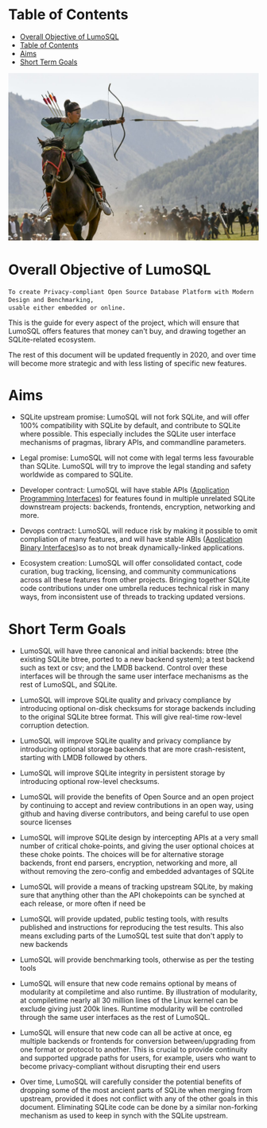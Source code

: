 <!-- SPDX-License-Identifier: CC-BY-SA-4.0 -->
<!-- SPDX-FileCopyrightText: 2020 The LumoSQL Authors -->
<!-- SPDX-ArtifactOfProjectName: LumoSQL -->
<!-- SPDX-FileType: Documentation -->
<!-- SPDX-FileComment: Original by Dan Shearer, 2020 -->


Table of Contents
=================

   * [Overall Objective of LumoSQL](#overall-objective-of-lumosql)
   * [Table of Contents](#table-of-contents)
   * [Aims](#aims)
   * [Short Term Goals](#short-term-goals)


![](./images/lumo-project-aims-intro.jpg "Mongolian horseback archery, rights request pending from https://www.toursmongolia.com/")

Overall Objective of LumoSQL
============================

	To create Privacy-compliant Open Source Database Platform with Modern Design and Benchmarking,
	usable either embedded or online.

This is the guide for every aspect of the project, which will ensure that
LumoSQL offers features that money can't buy, and drawing together an
SQLite-related ecosystem.

The rest of this document will be updated frequently in 2020, and over time
will become more strategic and with less listing of specific new features.

Aims
====

* SQLite upstream promise: LumoSQL will not fork SQLite, and will offer 100%
  compatibility with SQLite by default, and contribute to SQLite where possible.
  This especially includes the SQLite user interface mechanisms of pragmas, 
  library APIs, and commandline parameters.

* Legal promise: LumoSQL will not come with legal terms less favourable than 
  SQLite. LumoSQL will try to improve the legal standing and safety worldwide
  as compared to SQLite.

* Developer contract: LumoSQL will have stable APIs ([Application Programming Interfaces](https://en.wikipedia.org/wiki/Application_programming_interface#Libraries_and_frameworks)) for features found in multiple unrelated SQLite downstream projects:
  backends, frontends, encryption, networking and more. 

* Devops contract: LumoSQL will reduce risk by making it possible to omit
  compliation of many features, and will have stable ABIs ([Application Binary Interfaces](https://en.wikipedia.org/wiki/Application_binary_interface))so as to not break dynamically-linked applications.

* Ecosystem creation: LumoSQL will offer consolidated contact, code curation, bug tracking,
  licensing, and community communications across all these features from
  other projects. Bringing together SQLite code contributions under one umbrella reduces 
  technical risk in many ways, from inconsistent use of threads to tracking updated versions.


Short Term Goals
================

* LumoSQL will have three canonical and initial backends: btree (the existing
SQLite btree, ported to a new backend system); a test backend such as text or
csv; and the LMDB backend. Control over these interfaces will be through the
same user interface mechanisms as the rest of LumoSQL, and SQLite.

* LumoSQL will improve SQLite quality and privacy compliance by introducing
optional on-disk checksums for storage backends including to the original
SQLite btree format.  This will give real-time row-level corruption detection.

* LumoSQL will improve SQLite quality and privacy compliance by introducing
optional storage backends that are more crash-resistent, starting with LMDB
followed by others.

* LumoSQL will improve SQLite integrity in persistent storage by introducing
optional row-level checksums.

* LumoSQL will provide the benefits of Open Source and an open project
by continuing to accept and review contributions in an open way, using
github and having diverse contributors, and being careful to use open
source licenses

* LumoSQL will improve SQLite design by intercepting APIs at a very small
number of critical choke-points, and giving the user optional choices at
these choke points. The choices will be for alternative storage backends,
front end parsers, encryption, networking and more, all without removing
the zero-config and embedded advantages of SQLite

* LumoSQL will provide a means of tracking upstream SQLite, by making
sure that anything other than the API chokepoints can be synched at each
release, or more often if need be

* LumoSQL will provide updated, public testing tools, with results published
and instructions for reproducing the test results. This also means
excluding parts of the LumoSQL test suite that don't apply to new backends

* LumoSQL will provide benchmarking tools, otherwise as per the testing
tools

* LumoSQL will ensure that new code remains optional by means of modularity at
compiletime and also runtime. By illustration of modularity, at compiletime
nearly all 30 million lines of the Linux kernel can be exclude giving just 200k
lines. Runtime modularity will be controlled through the same user interfaces 
as the rest of LumoSQL.

* LumoSQL will ensure that new code can all be active at once, eg
multiple backends or frontends for conversion between/upgrading from one
format or protocol to another. This is crucial to provide continuity and
supported upgrade paths for users, for example, users who want to become
privacy-compliant without disrupting their end users

* Over time, LumoSQL will carefully consider the potential benefits of dropping
some of the most ancient parts of SQLite when merging from upstream, provided
it does not conflict with any of the other goals in this document. Eliminating 
SQLite code can be done by a similar non-forking mechanism as used to keep in synch
with the SQLite upstream.




